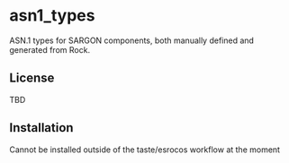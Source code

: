 asn1_types
=============
ASN.1 types for SARGON components, both manually defined and generated 
from Rock.

License
-------
TBD

Installation
------------

Cannot be installed outside of the taste/esrocos workflow at the moment
